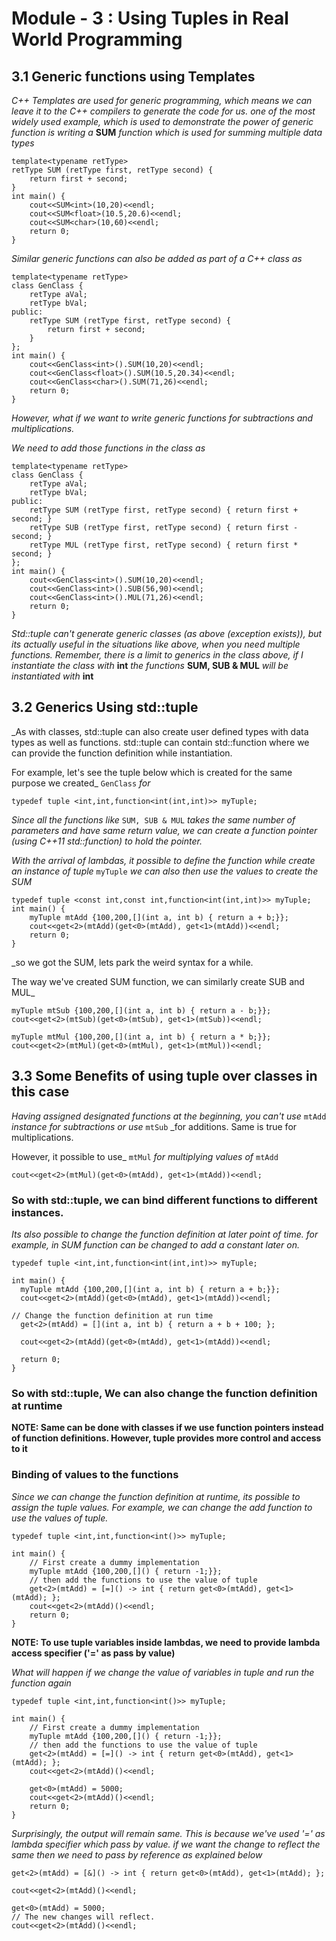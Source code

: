 # Module - 3 : Using Tuples in Real World Programming

## 3.1 Generic functions using Templates

_C++ Templates are used for generic programming, which means we can leave it to the C++ compilers to generate the code for us. one of the most widely used example, which is used to demonstrate the power of generic function is writing a_ __SUM__ _function which is used for summing multiple data types_

```
template<typename retType>
retType SUM (retType first, retType second) {
    return first + second;
}
int main() {
    cout<<SUM<int>(10,20)<<endl;
    cout<<SUM<float>(10.5,20.6)<<endl;
    cout<<SUM<char>(10,60)<<endl;  
    return 0;
}

```
_Similar generic functions can also be added as part of a C++ class as_
```
template<typename retType>
class GenClass {
    retType aVal;
    retType bVal;
public:
    retType SUM (retType first, retType second) {
        return first + second;
    }
};
int main() {
    cout<<GenClass<int>().SUM(10,20)<<endl;
    cout<<GenClass<float>().SUM(10.5,20.34)<<endl;
    cout<<GenClass<char>().SUM(71,26)<<endl;  
    return 0;
}
```
_However, what if we want to write generic functions for subtractions and multiplications._

_We need to add those functions in the class as_

```
template<typename retType>
class GenClass {
    retType aVal;
    retType bVal;
public:
    retType SUM (retType first, retType second) { return first + second; }
    retType SUB (retType first, retType second) { return first - second; }
    retType MUL (retType first, retType second) { return first * second; }
};
int main() {
    cout<<GenClass<int>().SUM(10,20)<<endl;
    cout<<GenClass<int>().SUB(56,90)<<endl;
    cout<<GenClass<int>().MUL(71,26)<<endl;    
    return 0;
}

```

_Std::tuple can't generate generic classes (as above (exception exists)), but its actually useful in the situations like above, when you need multiple functions. Remember, there is a limit to generics in the class above, if I instantiate the class with_ __int__ _the functions_ __SUM, SUB & MUL__ _will be instantiated with_ __int__

## 3.2 Generics Using std::tuple

_As with classes, std::tuple can also create user defined types with data types as well as functions. std::tuple can contain std::function where we can provide the function definition while instantiation.

For example, let's see the tuple below which is created for the same purpose we created_ `GenClass` _for_

```
typedef tuple <int,int,function<int(int,int)>> myTuple;
```
_Since all the functions like_ `SUM, SUB & MUL` _takes the same number of parameters and have same return value, we can create a function pointer (using C++11 std::function) to hold the pointer._

_With the arrival of lambdas, it possible to define the function while create an instance of tuple_ `myTuple` _we can also then use the values to create the SUM_

```
typedef tuple <const int,const int,function<int(int,int)>> myTuple;
int main() {
    myTuple mtAdd {100,200,[](int a, int b) { return a + b;}};
    cout<<get<2>(mtAdd)(get<0>(mtAdd), get<1>(mtAdd))<<endl;
    return 0;
}
```
_so we got the SUM, lets park the weird syntax for a while.

The way we've created SUM function, we can similarly create SUB and MUL_
```
myTuple mtSub {100,200,[](int a, int b) { return a - b;}};
cout<<get<2>(mtSub)(get<0>(mtSub), get<1>(mtSub))<<endl;

myTuple mtMul {100,200,[](int a, int b) { return a * b;}};
cout<<get<2>(mtMul)(get<0>(mtMul), get<1>(mtMul))<<endl;
```

## 3.3 Some Benefits of using tuple over classes in this case  

_Having assigned designated functions at the beginning, you can't use_ `mtAdd` _instance for subtractions or use_ `mtSub` _for additions. Same is true for multiplications.

However, it possible to use_ `mtMul` _for multiplying values of_ `mtAdd`
```
cout<<get<2>(mtMul)(get<0>(mtAdd), get<1>(mtAdd))<<endl;  
```

### So with std::tuple, we can bind different functions to different instances.

_Its also possible to change the function definition at later point of time. for example, in SUM function can be changed to add a constant later on._
```
typedef tuple <int,int,function<int(int,int)>> myTuple;

int main() {
  myTuple mtAdd {100,200,[](int a, int b) { return a + b;}};
  cout<<get<2>(mtAdd)(get<0>(mtAdd), get<1>(mtAdd))<<endl;

// Change the function definition at run time
  get<2>(mtAdd) = [](int a, int b) { return a + b + 100; };

  cout<<get<2>(mtAdd)(get<0>(mtAdd), get<1>(mtAdd))<<endl;

  return 0;
}

```
### So with std::tuple, We can also change the function definition at runtime

__NOTE: Same can be done with classes if we use function pointers instead of function definitions. However, tuple provides more control and access to it__

### Binding of values to the functions

_Since we can change the function definition at runtime, its possible to assign the tuple values. For example, we can change the add function to use the values of tuple._

```
typedef tuple <int,int,function<int()>> myTuple;

int main() {
    // First create a dummy implementation
    myTuple mtAdd {100,200,[]() { return -1;}};
    // then add the functions to use the value of tuple
    get<2>(mtAdd) = [=]() -> int { return get<0>(mtAdd), get<1>(mtAdd); };
    cout<<get<2>(mtAdd)()<<endl;
    return 0;
}
```
__NOTE: To use tuple variables inside lambdas, we need to provide lambda access specifier ('=' as pass by value)__

_What will happen if we change the value of variables in tuple and run the function again_
```
typedef tuple <int,int,function<int()>> myTuple;

int main() {
    // First create a dummy implementation
    myTuple mtAdd {100,200,[]() { return -1;}};
    // then add the functions to use the value of tuple
    get<2>(mtAdd) = [=]() -> int { return get<0>(mtAdd), get<1>(mtAdd); };
    cout<<get<2>(mtAdd)()<<endl;

    get<0>(mtAdd) = 5000;
    cout<<get<2>(mtAdd)()<<endl;
    return 0;
}
```
_Surprisingly, the output will remain same. This is because we've used '=' as lambda specifier which pass by value. if we want the change to reflect the same then we need to pass by reference as explained below_
```
get<2>(mtAdd) = [&]() -> int { return get<0>(mtAdd), get<1>(mtAdd); };

cout<<get<2>(mtAdd)()<<endl;

get<0>(mtAdd) = 5000;
// The new changes will reflect.
cout<<get<2>(mtAdd)()<<endl;

```
